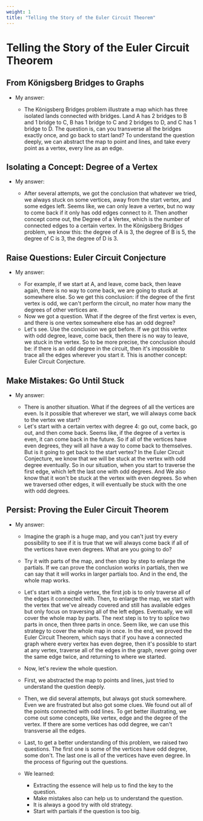 ```yaml
---
weight: 1
title: "Telling the Story of the Euler Circuit Theorem"
---
```


# Telling the Story of the Euler Circuit Theorem

## From Königsberg Bridges to Graphs

* My answer:
    
    * The Königsberg Bridges problem illustrate a map which has three isolated lands connected with bridges. Land A has 2 bridges to B and 1 bridge to C, B has 1 bridge to C and 2 bridges to D, and C has 1 bridge to D. The question is, can you transverse all the bridges exactly once, and go back to start land? To understand the question deeply, we can abstract the map to point and lines, and take every point as a vertex, every line as an edge.

## Isolating a Concept: Degree of a Vertex

* My answer:
    
    * After several attempts,  we got the conclusion that whatever we tried, we always stuck on some vertices, away from the start vertex, and some edges left. Seems like, we can only leave a vertex, but no way to come back if it only has odd edges connect to it. Then another concept come out, the Degree of a Vertex, which is the number of connected edges to a certain vertex. In the Königsberg Bridges problem, we know this: the degree of A is 3, the degree of B is 5, the degree of C is 3, the degree of D is 3. 
    
## Raise Questions: Euler Circuit Conjecture

* My answer:
    
    * For example, if we start at A, and leave, come back, then leave again, there is no way to come back, we are going to stuck at somewhere else. So we get this conclusion: if the degree of the first vertex is odd, we can't perform the circuit, no mater how many the degrees of other vertices are. 
    * Now we got a question. What if the degree of the first vertex is even, and there is one vertex somewhere else has an odd degree? 
    * Let's see. Use the conclusion we got before. If we got this vertex with odd degree, leave, come back, then there is no way to leave, we stuck in the vertex. So to be more precise, the conclusion should be: if there is an odd degree in the circuit, then it's impossible to trace all the edges wherever you start it. This is another concept: Euler Circuit Conjecture.
    
## Make Mistakes: Go Until Stuck

* My answer:
    
    * There is another situation. What if the degrees of all the vertices are even. Is it possible that wherever we start, we will always come back to the vertex we start? 
    * Let's start with a certain vertex with degree 4: go out, come back, go out, and then come back. Seems like, if the degree of a vertex is even, it can come back in the future. So if all of the vertices have even degrees, they will all have a way to come back to themselves. But is it going to get back to the start vertex? In the Euler Circuit Conjecture, we know that we will be stuck at the vertex with odd degree eventually. So in our situation, when you start to traverse the first edge, which left the last one with odd degrees. And We also know that it won't be stuck at the vertex with even degrees. So when we traversed other edges, it will eventually be stuck with the one with odd degrees.

## Persist: Proving the Euler Circuit Theorem

* My answer:
    
    * Imagine the graph is a huge map, and you can't just try every possibility to see if it is true that we will always come back if all of the vertices have even degrees. What are you going to do? 
    * Try it with parts of the map, and then step by step to enlarge the partials. If we can prove the conclusion works in partials, then we can say that it will works in larger partials too. And in the end, the whole map works.
    * Let's start with a single vertex, the first job is to only traverse all of the edges it connected with. Then, to enlarge the map, we start with the vertex that we've already covered and still has available edges but only focus on traversing all of the left edges.  Eventually, we will cover the whole map by parts. The next step is to try to splice two parts in once, then three parts in once. Seem like, we can use this strategy to cover the whole map in once. In the end, we proved the Euler Circuit Theorem, which says that if you have a connected graph where every vertex has even degree, then it's possible to start at any vertex, traverse all of the edges in the graph, never going over the same edge twice, and returning to where we started.
    
    * Now, let's review the whole question. 
    * First, we abstracted the map to points and lines, just tried to understand the question deeply.
    * Then, we did several attempts, but always got stuck somewhere. Even we are frustrated but also got some clues. We found out all of the points connected with odd lines. To get better illustrating, we come out some concepts, like vertex, edge and the degree of the vertex. If there are some vertices has odd degree,  we can't transverse all the edges.
    * Last, to get a better understanding of this problem, we raised two questions. The first one is some of the vertices have odd degree, some don't. The last one is all of the vertices have even degree. In the process of figuring out the questions.
    * We learned:
        * Extracting the essence will help us to find the key to the question.
        * Make mistakes also can help us to understand the question.
        * It is always a good try with old strategy. 
        * Start with partials if the question is too big.

